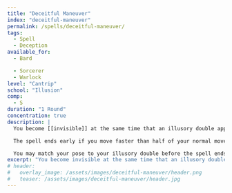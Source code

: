 ```yaml
---
title: "Deceitful Maneuver"
index: "deceitful-maneuver"
permalink: /spells/deceitful-maneuver/
tags:
  - Spell
  - Deception
available_for:
  - Bard 

  - Sorcerer
  - Warlock
level: "Cantrip"
school: "Illusion"
comp:
  - S
duration: "1 Round"
concentration: true
description: |
  You become [[invisible]] at the same time that an illusory double appears instead of you. For the duration, you can sneak around silently at half your movement speed and perform actions as normal.

  The spell ends early if you move faster than half of your normal movement speed, touch another creature, perform an attack, make an audible sound, or if someone tries to interact with your illusion. You automatically fail Constitution saving throws to maintain concentration when this spell is interrupted.

  You may match your pose to your illusory double before the spell ends, making it seem like you were there all along. This way, you can make your dagger appear to teleport from your belt and into your hand, pocket a coin while seeming to sit still, etc. Otherwise, it will seem as if you've teleported to your current position.
excerpt: "You become invisible at the same time that an illusory double appears instead of you."
# header:
#   overlay_image: /assets/images/deceitful-maneuver/header.png
#   teaser: /assets/images/deceitful-maneuver/header.jpg
---
```

